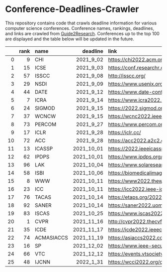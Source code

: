 # Conference-Deadlines-Crawler 

 This repository contains code that crawls deadline information for various computer science conferences. Conference names, rankings, deadlines, and links are crawled from [Guide2Research](https://www.guide2research.com/topconf/machine-learning). Conferences up to the top 100 are displayed and the table below will be updated in the future.

|    |   rank | name       |   deadline | link                                           |
|---:|-------:|:-----------|-----------:|:-----------------------------------------------|
|  0 |      9 | CHI        |  2021_9_02 | https://chi2022.acm.org/                       |
|  1 |     15 | ICSE       |  2021_9_03 | https://conf.researchr.org/home/icse-2022      |
|  2 |     57 | ISSCC      |  2021_9_08 | http://isscc.org/                              |
|  3 |     29 | NSDI       |  2021_9_09 | https://www.usenix.org/conference/nsdi22       |
|  4 |     44 | DATE       |  2021_9_12 | https://www.date-conference.com/               |
|  5 |      7 | ICRA       |  2021_9_14 | https://www.icra2022.org/                      |
|  6 |     24 | SIGMOD     |  2021_9_15 | https://2022.sigmod.org/                       |
|  7 |     37 | WCNCW      |  2021_9_15 | https://wcnc2022.ieee-wcnc.org/                |
|  8 |     73 | PERCOM     |  2021_9_27 | https://www.percom.org/                        |
|  9 |     17 | ICLR       |  2021_9_28 | https://iclr.cc/                               |
| 10 |     72 | ACC        |  2021_9_28 | https://acc2022.a2c2.org/                      |
| 11 |     13 | ICASSP     | 2021_10_01 | https://2022.ieeeicassp.org/                   |
| 12 |     62 | IPDPS      | 2021_10_01 | https://www.ipdps.org/                         |
| 13 |     96 | LAK        | 2021_10_04 | https://www.solaresearch.org/events/lak/lak22/ |
| 14 |     58 | ISBI       | 2021_10_06 | https://biomedicalimaging.org/2022/            |
| 15 |      8 | WWW        | 2021_10_11 | https://www2022.thewebconf.org/                |
| 16 |     23 | ICC        | 2021_10_11 | https://icc2022.ieee-icc.org/                  |
| 17 |     76 | TACAS      | 2021_10_14 | https://etaps.org/2022/tacas                   |
| 18 |     92 | SANER      | 2021_10_14 | https://saner2022.uom.gr/                      |
| 19 |     83 | ISCAS      | 2021_10_25 | https://www.iscas2022.org/                     |
| 20 |      1 | CVPR       | 2021_11_16 | http://cvpr2022.thecvf.com/                    |
| 21 |     35 | ICDE       | 2021_11_17 | https://icde2022.ieeecomputer.my/              |
| 22 |     74 | ACMASIACCS | 2021_11_19 | https://asiaccs2022.conferenceservice.jp/      |
| 23 |     16 | SP         | 2021_12_02 | https://www.ieee-security.org/TC/SP2022/       |
| 24 |     66 | VTC        | 2021_12_12 | https://events.vtsociety.org/vtc2022-spring/   |
| 25 |     48 | IJCNN      |  2022_1_31 | https://wcci2022.org/call-for-papers/          |